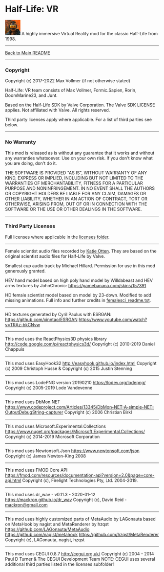 # Half-Life: VR

<img src="art/game_icon.png" alt="HLVR Game Icon" width="50"/> A highly immersive Virtual Reality mod for the classic Half-Life from 1998.

---

[Back to Main README](README.md)

---

### Copyright

Copyright (c) 2017-2022 Max Vollmer (if not otherwise stated)

Half-Life: VR team consists of Max Vollmer, Formic.Sapien, Rorin, DoomMarine23, and Junt.

Based on the Half-Life SDK by Valve Corporation. The Valve SDK LICENSE applies. Not affiliated with Valve. All rights reserved.

Third party licenses apply where applicable. For a list of third parties see below.

---

### No Warranty

This mod is released as is without any guarantee that it works and without any warranties whatsoever. Use on your own risk. If you don't know what you are doing, don't do it.

THE SOFTWARE IS PROVIDED "AS IS", WITHOUT WARRANTY OF ANY KIND,
EXPRESS OR IMPLIED, INCLUDING BUT NOT LIMITED TO THE WARRANTIES OF
MERCHANTABILITY, FITNESS FOR A PARTICULAR PURPOSE AND NONINFRINGEMENT.
IN NO EVENT SHALL THE AUTHORS OR COPYRIGHT HOLDERS BE LIABLE FOR ANY
CLAIM, DAMAGES OR OTHER LIABILITY, WHETHER IN AN ACTION OF CONTRACT,
TORT OR OTHERWISE, ARISING FROM, OUT OF OR IN CONNECTION WITH THE
SOFTWARE OR THE USE OR OTHER DEALINGS IN THE SOFTWARE.

------

### Third Party Licenses

Full licenses where applicable in the [licenses folder](licenses).

---
Female scientist audio files recorded by [Katie Otten](https://www.katieotten.com/). They are based on the original scientist audio files for Half-Life by Valve.

Smallest cup audio track by Michael Hillard. Permission for use in this mod generously granted.

HEV hand model based on high poly hand model by Willdabeast and HEV arms textures by JohnChronic: https://gamebanana.com/skins/157391

HD female scientist model based on model by 23-down. Modified to add missing animations. Full info and further credits in [femalesci_readme.txt](../art/models/femalesci_readme.txt).

---
HD textures generated by Cyril Paulus with ESRGAN:
https://github.com/xinntao/ESRGAN
https://www.youtube.com/watch?v=TRAz-bkCNvw

---
This mod uses the ReactPhysics3D physics library
http://code.google.com/p/reactphysics3d/
Copyright (c) 2010-2019 Daniel Chappuis

---
This mod uses EasyHook32
http://easyhook.github.io/index.html
Copyright (c) 2009 Christoph Husse & Copyright (c) 2015 Justin Stenning

---
This mod uses LodePNG version 20190210
https://lodev.org/lodepng/
Copyright (c) 2005-2019 Lode Vandevenne

---
This mod uses DbMon.NET
https://www.codeproject.com/Articles/13345/DbMon-NET-A-simple-NET-OutputDebugString-capturer
Copyright (c) 2006 Christian Birkl

---
This mod uses Microsoft.Experimental.Collections
https://www.nuget.org/packages/Microsoft.Experimental.Collections/
Copyright (c) 2014-2019 Microsoft Corporation

---
This mod uses Newtonsoft.Json
https://www.newtonsoft.com/json
Copyright (c) James Newton-King 2008

---
This mod uses FMOD Core API
https://fmod.com/resources/documentation-api?version=2.0&page=core-api.html
Copyright (c), Firelight Technologies Pty, Ltd. 2004-2019.

---
This mod uses dr_wav - v0.11.3 - 2020-01-12
https://mackron.github.io/dr_wav
Copyright (c), David Reid - mackron@gmail.com

---
This mod uses highly customized parts of MetaAudio by LAGonauta based on MetaHook by nagist and MetaRenderer by hzqst
https://github.com/LAGonauta/MetaAudio
https://github.com/nagist/metahook
https://github.com/hzqst/MetaRenderer
Copyright (c), LAGonauta, nagist, hzqst

---
This mod uses CEGUI 0.8.7
http://cegui.org.uk/
Copyright (c) 2004 - 2014 Paul D Turner & The CEGUI Development Team
NOTE: CEGUI uses several additional third parties listed in the licenses subfolder!
